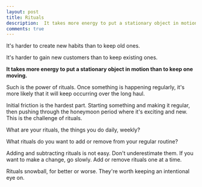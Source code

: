 ```yaml
---
layout: post
title: Rituals
description:  It takes more energy to put a stationary object in motion than to keep one moving.
comments: true
---
```

It's harder to create new habits than to keep old ones.

It's harder to gain new customers than to keep existing ones.

**It takes more energy to put a stationary object in motion than to keep one moving.**

Such is the power of rituals. Once something is happening regularly, it's more likely that it will keep occurring over the long haul.

Initial friction is the hardest part.  Starting something and making it regular, then pushing through the honeymoon period where it's exciting and new. This is the challenge of rituals.

What are your rituals, the things you do daily, weekly?

What rituals do you want to add or remove from your regular routine?

Adding and subtracting rituals is not easy. Don't underestimate them.  If you want to make a change, go slowly. Add or remove rituals one at a time.

Rituals snowball, for better or worse.  They're worth keeping an intentional eye on.
